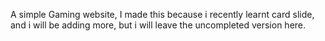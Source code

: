A simple Gaming website, I made this because i recently learnt card slide, and i will be adding more, but i will leave the uncompleted version here.
